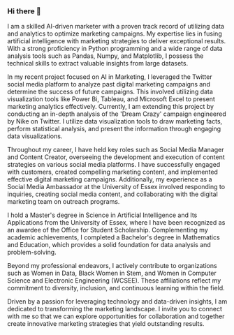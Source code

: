 ### Hi there 👋
I am a skilled AI-driven marketer with a proven track record of utilizing data and analytics to optimize marketing campaigns. My expertise lies in fusing artificial intelligence with marketing strategies to deliver exceptional results. With a strong proficiency in Python programming and a wide range of data analysis tools such as Pandas, Numpy, and Matplotlib, I possess the technical skills to extract valuable insights from large datasets.

In my recent project focused on AI in Marketing, I leveraged the Twitter social media platform to analyze past digital marketing campaigns and determine the success of future campaigns. This involved utilizing data visualization tools like Power Bi, Tableau, and Microsoft Excel to present marketing analytics effectively. Currently, I am extending this project by conducting an in-depth analysis of the 'Dream Crazy' campaign engineered by Nike on Twitter. I utilize data visualization tools to draw marketing facts, perform statistical analysis, and present the information through engaging data visualizations.

Throughout my career, I have held key roles such as Social Media Manager and Content Creator, overseeing the development and execution of content strategies on various social media platforms. I have successfully engaged with customers, created compelling marketing content, and implemented effective digital marketing campaigns. Additionally, my experience as a Social Media Ambassador at the University of Essex involved responding to inquiries, creating social media content, and collaborating with the digital marketing team on outreach programs.

I hold a Master's degree in Science in Artificial Intelligence and Its Applications from the University of Essex, where I have been recognized as an awardee of the Office for Student Scholarship. Complementing my academic achievements, I completed a Bachelor's degree in Mathematics and Education, which provides a solid foundation for data analysis and problem-solving.

Beyond my professional endeavors, I actively contribute to organizations such as Women in Data, Black Women in Stem, and Women in Computer Science and Electronic Engineering (WCSEE). These affiliations reflect my commitment to diversity, inclusion, and continuous learning within the field.

Driven by a passion for leveraging technology and data-driven insights, I am dedicated to transforming the marketing landscape. I invite you to connect with me so that we can explore opportunities for collaboration and together create innovative marketing strategies that yield outstanding results.
